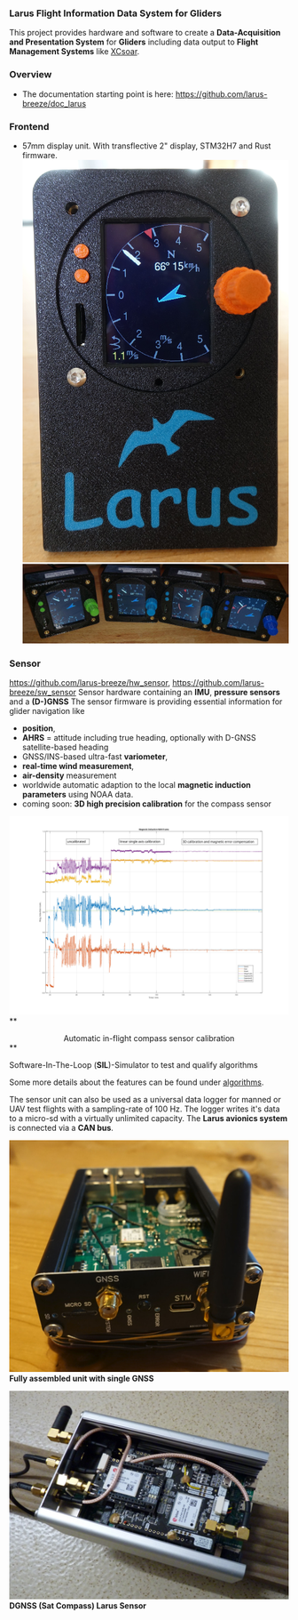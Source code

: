 ﻿### Larus Flight Information Data System for Gliders ###

This project provides hardware and software to create a **Data-Acquisition and Presentation System** for **Gliders** including data output to **Flight Management Systems** like [XCsoar](https://github.com/XCSoar).

### Overview
- The documentation starting point is here: https://github.com/larus-breeze/doc_larus

### Frontend
- 57mm display unit. With transflective 2" display, STM32H7 and Rust firmware. 
![Frontend New Units](frontend_indirect_bright_sunlight.jpg)
![Frontend New Units](frontend_new_units.jpg)

### Sensor
https://github.com/larus-breeze/hw_sensor, https://github.com/larus-breeze/sw_sensor
Sensor hardware containing an **IMU**, **pressure sensors** and a **(D-)GNSS**
The sensor firmware is providing essential information for glider navigation like 

  - **position**, 
  - **AHRS** = attitude including true heading, optionally with D-GNSS satellite-based heading
  - GNSS/INS-based ultra-fast **variometer**, 
  - **real-time wind measurement**,
  - **air-density** measurement
  - worldwide automatic adaption to the local **magnetic induction parameters** using NOAA data.
  - coming soon: **3D high precision calibration** for the compass sensor

![calibration](calibration_stages.jpg)
** <center>Automatic in-flight compass sensor calibration</center> **
  
<!--  -->
Software-In-The-Loop (**SIL**)-Simulator to test and qualify algorithms 

Some more details about the features can be found under [algorithms](https://github.com/larus-breeze/sw_sensor_algorithms).

The sensor unit can also be used as a universal data logger for manned or UAV test flights with a sampling-rate of 100 Hz. The logger writes it's data to a micro-sd with a virtually unlimited capacity. The **Larus avionics system** is connected via a **CAN bus**.

![Assembled](GNSS-Assembled.jpg)
**Fully assembled unit with single GNSS**

![Assembled DGNSS](DGNSS-Assembly.jpg)
**DGNSS (Sat Compass) Larus Sensor**



